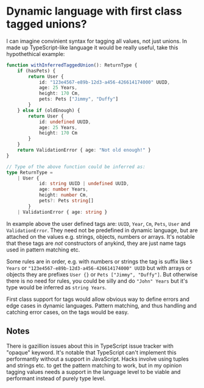 # Dynamic language with first class tagged unions?

I can imagine convinient syntax for tagging all values, not just unions. In made up TypeScript-like language it would be really useful, take this hypothethical example:

```typescript
function withInferredTaggedUnion(): ReturnType {
    if (hasPets) {
        return User {
            id: "123e4567-e89b-12d3-a456-426614174000" UUID,
            age: 25 Years,
            height: 170 Cm,
            pets: Pets ["Jimmy", "Duffy"]
        }
    } else if (oldEnough) {
        return User {
            id: undefined UUID,
            age: 25 Years,
            height: 170 Cm
        }
    }
    return ValidationError { age: "Not old enough!" }
}

// Type of the above function could be inferred as:
type ReturnType =
    | User {
            id: string UUID | undefined UUID,
            age: number Years,
            height: number Cm,
            pets?: Pets string[]
        }
    | ValidationError { age: string }

```

In example above the user defined tags are: `UUID`, `Year`, `Cm`, `Pets`, `User` and `ValidationError`. They need not be predefined in dynamic language, but are attached on the values e.g. strings, objects, numbers or arrays. It's notable that these tags are _not_ constructors of anykind, they are just name tags used in pattern matching etc.

Some rules are in order, e.g. with numbers or strings the tag is suffix like `5 Years` or `"123e4567-e89b-12d3-a456-426614174000" UUID` but with arrays or objects they are prefixes `User {}` or `Pets ["Jimmy", "Duffy"]`. But otherwise there is no need for rules, you could be silly and do `"John" Years` but it's type would be inferred as `string Years`.

First class support for tags would allow obvious way to define errors and edge cases in dynamic languages. Pattern matching, and thus handling and catching error cases, on the tags would be easy.

## Notes

There is gazillion issues about this in TypeScript issue tracker with "opaque" keyword. It's notable that TypeScript can't implement this performantly without a support in JavaScript. Hacks involve using tuples and strings etc. to get the pattern matching to work, but in my opinion tagging values needs a support in the language level to be viable and performant instead of purely type level.
